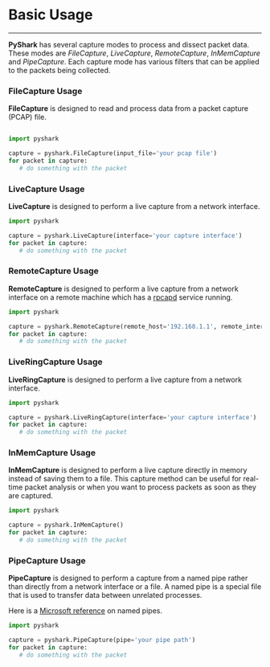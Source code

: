 <script src="https://cdnjs.cloudflare.com/ajax/libs/clipboard.js/2.0.8/clipboard.min.js"></script>

<h1> <strong>Basic Usage</strong></h1>

<hr>

<p align="justify"> 

<strong>PyShark</strong> has several capture modes to process and dissect packet data.  These modes are <i>FileCapture</i>, <i>LiveCapture</i>, <i>RemoteCapture</i>, <i>InMemCapture</i> and <i>PipeCapture</i>. Each capture mode has various filters that can be applied to the packets being collected. 

</p>


### FileCapture Usage

<p align="justify"> 

<strong>FileCapture</strong> is designed to read and process data from a packet capture (PCAP) file. 

</p>


```python

import pyshark

capture = pyshark.FileCapture(input_file='your pcap file')
for packet in capture:
   # do something with the packet

```

### LiveCapture Usage

<p align="justify"> 

<strong>LiveCapture</strong> is designed to perform a live capture from a network interface. 

</p>

```python
import pyshark

capture = pyshark.LiveCapture(interface='your capture interface')
for packet in capture:
   # do something with the packet

```


### RemoteCapture Usage

<p align="justify"> 

<strong>RemoteCapture</strong> is designed to perform a live capture from a network interface on a remote machine which has a <a href="https://www.tcpdump.org/manpages/rpcapd.8.html">rpcapd</a> service running.

</p>


```python
import pyshark

capture = pyshark.RemoteCapture(remote_host='192.168.1.1', remote_interface='eth0')
for packet in capture:
   # do something with the packet
```

### LiveRingCapture Usage


<p align="justify"> 

<strong>LiveRingCapture</strong> is designed to perform a live capture from a network interface. 

</p>

```python
import pyshark

capture = pyshark.LiveRingCapture(interface='your capture interface')
for packet in capture:
   # do something with the packet

```

### InMemCapture Usage

<p align="justify"> 

<strong>InMemCapture</strong> is designed to perform a live capture directly in memory instead of saving them to a file. 
This capture method can be useful for real-time packet analysis or when you want to process packets as soon as they are captured.

</p>


```python
import pyshark

capture = pyshark.InMemCapture()
for packet in capture:
   # do something with the packet

```


### PipeCapture Usage

<p align="justify"> 

<strong>PipeCapture</strong> is designed to perform a capture from a named pipe rather than directly from a network interface or a file. A named pipe is a special file that is used to transfer data between unrelated processes.

Here is a <a href="https://learn.microsoft.com/en-us/windows/win32/ipc/named-pipes">Microsoft reference</a> on named pipes.

</p>


```python
import pyshark

capture = pyshark.PipeCapture(pipe='your pipe path')
for packet in capture:
   # do something with the packet

```





